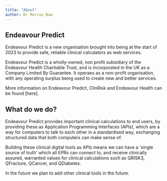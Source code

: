 ```yaml
---
title: "About"
author: Dr Marcus Baw
---
```


## Endeavour Predict

Endeavour Predict is a new organisation brought into being at the start of 2023 to provide safe, reliable clinical calculators as web services.

Endeavour Predict is a wholly-owned, non profit subsidiary of the Endeavour Health Charitable Trust, and is incorporated in the UK as a Company Limited By Guarantee. It operaes as a non-profit organisation, with any operating surplus being used to create new and better services.

More information on Endeavour Predict, ClinRisk and Endeavour Health can be found [here].

## What do we do?

Endeavour Predict provides important clinical calculations to end users, by providing these as Application Programming Interfaces (APIs), which are a way for computers to talk to each other in a standardised way, exchanging structured data that both computers can make sense of.

Building these clinical digital tools as APIs means we can have a 'single source of truth' which all EPRs can connect to, and receive clinically assured, warranted values for clinical calculations such as QRISK3, QFracture, QCancer, and QDiabetes.

In the future we plan to add other clinical tools in the future.

